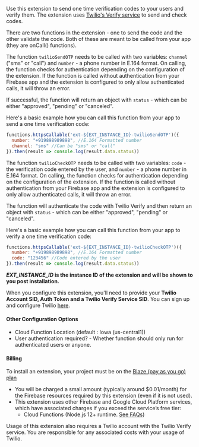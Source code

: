 Use this extension to send one time verification codes to your users and verify them. The extension uses [Twilio's Verify service](https://www.twilio.com/verify) to send and check codes.

There are two functions in the extension - one to send the code and the other validate the code. Both of these are meant to be called from your app (they are onCall() functions).

The function `twilioSendOTP` needs to be called with two variables: `channel` ("sms" or "call") and `number` - a phone number in E.164 format. On calling, the function checks for authentication depending on the configuration of the extension. If the function is called without authentication from your Firebase app and the extension is configured to only allow authenticated calls, it will throw an error.

If successful, the function will return an object with `status` - which can be either "approved", "pending" or "canceled". 

Here's a basic example how you can call this function from your app to send a one time verification code:

```js
functions.httpsCallable('ext-${EXT_INSTANCE_ID}-twilioSendOTP')({
  number: "+919898989898", //E.164 Formatted number
  channel: "sms" //Can be "sms" or "call"
}).then(result => console.log(result.data.status))
```

The function `twilioCheckOTP` needs to be called with two variables: `code` - the verification code entered by the user, and `number` - a phone number in E.164 format. On calling, the function checks for authentication depending on the configuration of the extension. If the function is called without authentication from your Firebase app and the extension is configured to only allow authenticated calls, it will throw an error.

The function will authenticate the code with Twilio Verify and then return an object with `status` - which can be either "approved", "pending" or "canceled". 

Here's a basic example how you can call this function from your app to verify a one time verification code:

```js
functions.httpsCallable('ext-${EXT_INSTANCE_ID}-twilioCheckOTP')({
  number: "+919898989898", //E.164 Formatted number
  code: "123456" //Code entered by the user
}).then(result => console.log(result.data.status))
```
***EXT_INSTANCE_ID* is the instance ID of the extension and will be shown to you post installation.**

When you configure this extension, you'll need to provide your **Twilio Account SID, Auth Token and a Twilio Verify Service SID**. You can sign up and configure Twilio [here](https://www.twilio.com/verify).

#### Other Configuration Options
- Cloud Function Location (default : Iowa (us-central1))
- User authentication required? - Whether function should only run for authenticated users or anyone.

#### Billing
To install an extension, your project must be on the [Blaze (pay as you go) plan](https://firebase.google.com/pricing)

- You will be charged a small amount (typically around $0.01/month) for the Firebase resources required by this extension (even if it is not used).
- This extension uses other Firebase and Google Cloud Platform services, which have associated charges if you exceed the service’s free tier:
  - Cloud Functions (Node.js 12+ runtime. [See FAQs](https://firebase.google.com/support/faq#expandable-24))

Usage of this extension also requires a Twilio account with the Twilio Verify service. You are responsible for any associated costs with your usage of Twilio.
